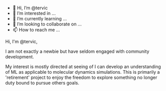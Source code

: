 - 👋 Hi, I’m @tervic
- 👀 I’m interested in ...
- 🌱 I’m currently learning ...
- 💞️ I’m looking to collaborate on ...
- 📫 How to reach me ...

<!---
tervic/tervic is a ✨ special ✨ repository because its `README.md` (this file) appears on your GitHub profile.
You can click the Preview link to take a look at your changes.
--->Hi, I'm @tervic,
I am not exactly a newbie but have seldom engaged with community development.

My interest is mostly directed at seeing of I can develop an understanding of ML as applicable to molecular dynamics simulations.
This is primarily a 'retirement' project to enjoy the freedom to explore something no longer duty bound to pursue others goals.
